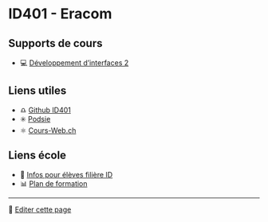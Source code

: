 # ID401 - Eracom

## Supports de cours

- 💻 [Développement d’interfaces 2](https://id401.ch/cours-dev2-css/)

## Liens utiles

- ♎️ [Github ID401](https://github.com/eracom-id401)
- ✳️ [Podsie](https://student.podsie.org/)
- ⚛️ [Cours-Web.ch](https://cours-web.ch/)

## Liens école

- 📜 [Infos pour élèves filière ID](https://eracom.ch/informations-eleves-id/)
- 📊 [Plan de formation](https://code.eracom-pedagogique.ch/formation-imd-2020/cursus-plein-temps/)

---

📝 [Editer cette page](https://github.com/eracom-ID401/eracom-ID401.github.io/edit/main/README.md)
